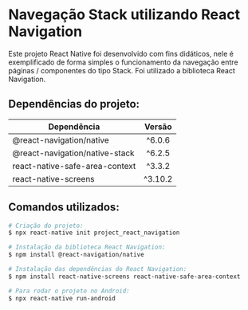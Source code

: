 # Navegação Stack utilizando React Navigation

Este projeto React Native foi desenvolvido com fins didáticos, nele é exemplificado de forma simples o funcionamento da navegação entre 
páginas / componentes do tipo Stack. Foi utilizado a biblioteca React Navigation.

## Dependências do projeto:

| Dependência |  Versão  |
| ------------------- | :---: |
| @react-navigation/native | ^6.0.6 |
| @react-navigation/native-stack | ^6.2.5 |
| react-native-safe-area-context | ^3.3.2 |
| react-native-screens | ^3.10.2 |




## Comandos utilizados: 
```bash
# Criação do projeto:
$ npx react-native init project_react_navigation

# Instalação da biblioteca React Navigation:
$ npm install @react-navigation/native 

# Instalação das dependências do React Navigation:
$ npm install react-native-screens react-native-safe-area-context

# Para rodar o projeto no Android:
$ npx react-native run-android
